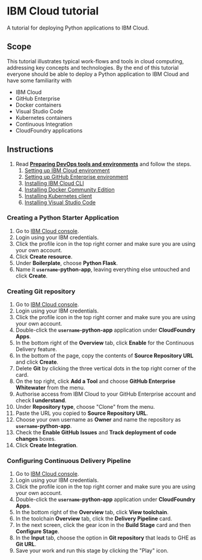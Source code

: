 # IBM Cloud tutorial

A tutorial for deploying Python applications to IBM Cloud.

## Scope

This tutorial illustrates typical work-flows and tools in cloud computing, addressing key concepts
and technologies.
By the end of this tutorial everyone should be able to deploy a Python application to IBM Cloud
and have some familiarity with

* IBM Cloud
* GitHub Enterprise
* Docker containers
* Visual Studio Code
* Kubernetes containers
* Continuous Integration
* CloudFoundry applications

## Instructions

1. Read [**Preparing DevOps tools and environments**](0-PREPARE.md) and follow the steps.
    1. [Setting up IBM Cloud environment](0-PREPARE.md#setting-up-ibm-cloud-environment)
    1. [Setting up GitHub Enterprise environment](0-PREPARE.md#setting-up-github-enterprise-environment)
    1. [Installing IBM Cloud CLI](0-PREPARE.md#installing-ibm-cloud-cli)
    1. [Installing Docker Community Edition](0-PREPARE.md#installing-docker-community-edition)
    1. [Installing Kubernetes client](0-PREPARE.md#installing-kubernetes-client)
    1. [Installing Visual Studio Code](0-PREPARE.md#installing-visual-studio-code)

### Creating a Python Starter Application

1. Go to [IBM Cloud console](https://console.bluemix.net/).
1. Login using your IBM credentials.
1. Click the profile icon in the top right corner and make sure you are using your own account.
1. Click **Create resource**.
1. Under **Boilerplate**, choose **Python Flask**.
1. Name it **`username`-python-app**, leaving everything else untouched and click **Create**.

### Creating Git repository

1. Go to [IBM Cloud console](https://console.bluemix.net/).
1. Login using your IBM credentials.
1. Click the profile icon in the top right corner and make sure you are using your own account.
1. Double-click the **`username`-python-app** application under **CloudFoundry Apps**.
1. In the bottom right of the **Overview** tab, click **Enable** for the Continuous Delivery feature.
1. In the bottom of the page, copy the contents of **Source Repository URL** and click **Create**.
1. Delete **Git** by clicking the three vertical dots in the top right corner of the card.
1. On the top right, click **Add a Tool** and choose **GitHub Enterprise Whitewater** from the menu.
1. Authorise access from IBM Cloud to your GitHub Enterprise account and check **I understand**.
1. Under **Repository type**, choose "Clone" from the menu.
1. Paste the URL you copied to **Source Repository URL**.
1. Choose your own username as **Owner** and name the repository as **`username`-python-app**.
1. Check the **Enable GitHub Issues** and **Track deployment of code changes** boxes.
1. Click **Create Integration**.

### Configuring Continuous Delivery Pipeline

1. Go to [IBM Cloud console](https://console.bluemix.net/).
1. Login using your IBM credentials.
1. Click the profile icon in the top right corner and make sure you are using your own account.
1. Double-click the **`username`-python-app** application under **CloudFoundry Apps**.
1. In the bottom right of the **Overview** tab, click **View toolchain**.
1. In the toolchain **Overview** tab, click the **Delivery Pipeline** card.
1. In the next screen, click the gear icon in the **Build Stage** card and then **Configure Stage**.
1. In the **Input** tab, choose the option in **Git repository** that leads to GHE as **Git URL**.
1. Save your work and run this stage by clicking the "Play" icon.